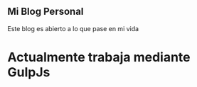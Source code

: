 ## Mi Blog Personal

Este blog es abierto a lo que pase en mi vida

# Actualmente trabaja mediante GulpJs